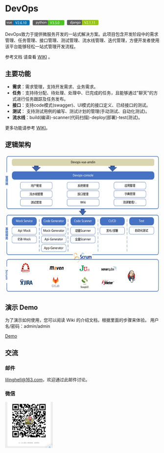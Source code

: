 # DevOps

<img src="https://github.com/lilinghell/devops/blob/master/doc/img/v.jpg" height=20px alt="version"/>

DevOps致力于提供微服务开发的一站式解决方案。此项目包含开发阶段中的需求管理、任务管理、接口管理、测试管理、流水线管理、迭代管理，方便开发者使用该平台能够轻松一站式管理开发流程。

参考文档 请查看 [WIKI](https://github.com/lilinghell/devops/wiki) 。

## 主要功能

* **需求**：需求管理，支持开发需求、业务需求。
* **任务**：支持待分配、待处理、处理中、已完成的任务，且能够通过"聊天"的方式进行任务跟踪及任务发布。
* **接口**：支持code模式(swagger)、UI模式的接口定义、已经接口的测试。
* **测试**： 支持测试用例的编写、测试计划的管理(手动测试、自动化测试)。
* **流水线**：build(编译)-scanner(代码扫描)-deploy(部署)-test(测试)。


更多功能请参考 [WIKI](https://github.com/lilinghell/devops/wiki)。

## 逻辑架构

<img src="https://github.com/lilinghell/devops/blob/master/doc/img/ljjg.jpg" height=450px alt="逻辑架构"/>

## 演示 Demo

为了演示如何使用，您可以阅读 Wiki 的介绍文档，根据里面的步骤来体验。
用户名/密码：admin/admin

[Demo](http://118.242.36.102:12308/#/login)



## 交流

### 邮件

lilinghell@163.com，欢迎通过此邮件讨论。

### 微信

<img src="https://github.com/lilinghell/devops/blob/master/doc/img/wx.jpg" height=150px alt="微信"/>
